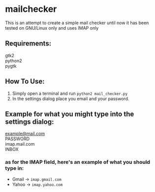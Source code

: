# mailchecker
This is an attempt to create a simple mail checker
until now it has been tested on GNU/Linux only and uses IMAP only   

Requirements:
--------------
gtk2  
python2     
pygtk

How To Use:
------------
1. Simply open a terminal and run `python2 mail_checker.py`
2. In the settings dialog place you email and your password.

Example for what you might type into the settings dialog:
---------------------------------------------------

example@mail.com  
PASSWORD   
imap.mail.com   
INBOX   

### as for the IMAP field, here's an example of what you should type in:
- Gmail -> `imap.gmail.com`
- Yahoo -> `imap.yahoo.com`
